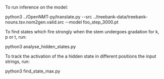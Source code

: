 To run inference on the model:

python3 ../OpenNMT-py/translate.py --src ../treebank-data/treebank-nouns.tsv.nom2gen.valid.src --model foo_step_3000.pt

To find states which fire strongly when the stem undergoes gradation for k, p or t, run:

python3 analyse_hidden_states.py

To track the activation of the a hidden state in different positions the input strings, run:

python3 find_state_max.py